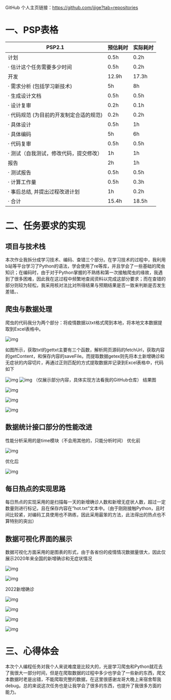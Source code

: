 GitHub 个人主页链接：https://github.com/jjjge?tab=repositories
# 一、PSP表格


| PSP2.1 | 预估耗时|实际耗时|
| ------ | ------ | ------ |
| 计划 | 0.5h |0.2h | 
| · 估计这个任务需要多少时间 | 0.5h |0.2h | 
| 开发 | 12.9h|17.3h | 
| · 需求分析 (包括学习新技术) | 5h |8h | 
| · 生成设计文档  | 0.5h |0.5h | 
| · 设计复审 | 0.2h |0.1h | 
| · 代码规范 (为目前的开发制定合适的规范) | 0.2h |0.2h | 
| · 具体设计 | 0.5h |1h | 
| · 具体编码| 5h |6h | 
| · 代码复审 | 0.5h |0.5h | 
| · 测试（自我测试，修改代码，提交修改） | 1h |1h | 
| 报告 | 2h |1h | 
| · 测试报告| 0.5h |0.5h | 
| · 计算工作量| 0.5h | 0.3h| 
| · 事后总结, 并提出过程改进计划 | 1h |0.2h | 
| · 合计 | 15.4h|18.5h | 
# 二、任务要求的实现

## 项目与技术栈

 本次作业我拆分成学习技术、编码、查错三个部分。在学习技术的过程中，我利用b站等平台学习了Python的语法，学会使用了re等库，并且学会了一些基础的爬虫知识；在编码时，由于对于Python掌握的不熟练和第一次接触爬虫的缘故，我遇到了很多困难，因此我在这过程中频繁地查阅资料以完成这部分要求；而在查错的部分则较为轻松，我采用核对法比对所得结果与预期结果是否一致来判断是否发生差错。、

## 爬虫与数据处理
爬虫的代码我分为两个部分：将疫情数据以txt格式爬到本地，将本地文本数据提取到Excel表格中。

![img](https://img-community.csdnimg.cn/images/399f1e9b01cd4874b7db23cc6891da6d.png "#left")

如图所示，获取txt的gettxt主要有三个函数，解析网页源码的fetchUrl，获取内容的getContent，和保存内容的saveFile。而提取数据getex则先将本土新增确诊和无症状的内容切片，再通过正则匹配的方式提取数据并记录到Excel表格中，代码如下

![img](https://img-community.csdnimg.cn/images/cda49d7c89074394904636a6795534bf.png "#left")
![img](https://img-community.csdnimg.cn/images/8c87f34f2eea450fb62cbce15289a82e.png "#left")
（仅展示部分内容，具体实现方法看我的GitHub仓库）
结果图

![img](https://img-community.csdnimg.cn/images/879c89b92eda444e97ec1ce006a2e382.png "#left")


![img](https://img-community.csdnimg.cn/images/083ab4422239417e84b7ad0283774d9f.png "#left")

![img](https://img-community.csdnimg.cn/images/3791b4dfa9b54276b1e03d7fc56244f1.png "#left")

## 数据统计接口部分的性能改进
性能分析采用的是time模块（不会用其他的，只能分析时间）
优化前

![img](https://img-community.csdnimg.cn/images/ceaeb57e584b4bc4b8696dd6a0348d0d.png "#left")

优化后

![img](https://img-community.csdnimg.cn/images/932c183d068245dc84e73921b694b1ff.png "#left")

## 每日热点的实现思路
每日热点的实现采用的是扫描每一天的新增确诊人数和新增无症状人数，超过一定数量则进行标记，且在保存内容在“hot.txt”文本中。（由于刚刚接触Python，且时间比较紧，对编码工具使用也不熟练，因此采用最笨的方法，此法得出的热点也不算特别的突出）

## 数据可视化界面的展示
数据可视化方面采用的是图表的形式，由于各省份的疫情情况数据量很大，因此仅展示2020年来全国的新增确诊和无症状情况

![img](https://img-community.csdnimg.cn/images/d4902af4521142e98500d99e5cd984f2.png "#left")

![img](https://img-community.csdnimg.cn/images/6162d7f105cd4a5d9abd9d111b2c04cf.png "#left")

2022新增确诊

![img](https://img-community.csdnimg.cn/images/b5cf340bdbef4c25a7d1d561d7ef2a08.png "#left")

![img](https://img-community.csdnimg.cn/images/922ea602adfb4172812f5f673719673c.png "#left")

![img](https://img-community.csdnimg.cn/images/33d1272a77244ce8a27ec0471fc5fabc.png "#left")

![img](https://img-community.csdnimg.cn/images/b7e67532278c404199c11828b8ea4ee9.png "#left")



# 三、心得体会

本次个人编程任务对我个人来说难度是比较大的，光是学习爬虫和Python就花去了我很大一部分时间，但是在爬取数据的过程中多少也学会了一些新的东西，爬文本数据时老是出错，不能爬取完整的数据，在这里很感谢龙哥大晚上来宿舍帮我debug。总的来说这次任务也是让我学会了很多的东西，也提升了我很多方面的能力。